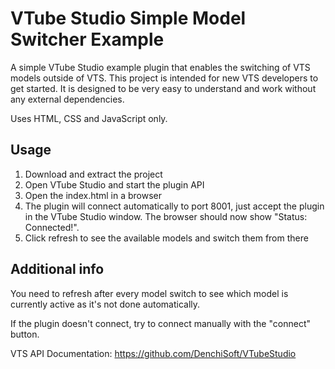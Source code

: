 # VTube Studio Simple Model Switcher Example
A simple VTube Studio example plugin that enables the switching of VTS models outside of VTS. This project is intended for new VTS developers to get started. It is designed to be very easy to understand and work without any external dependencies. 

Uses HTML, CSS and JavaScript only.

## Usage
1. Download and extract the project
2. Open VTube Studio and start the plugin API
3. Open the index.html in a browser
4. The plugin will connect automatically to port 8001, just accept the plugin in the VTube Studio window. The browser should now show "Status: Connected!". 
5. Click refresh to see the available models and switch them from there

## Additional info
You need to refresh after every model switch to see which model is currently active as it's not done automatically.

If the plugin doesn't connect, try to connect manually with the "connect" button.

VTS API Documentation: https://github.com/DenchiSoft/VTubeStudio
